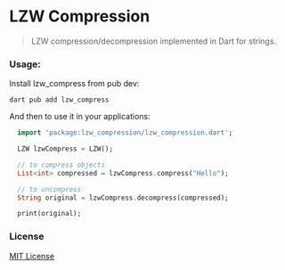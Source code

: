 # LZW Compression

> LZW compression/decompression implemented in Dart for strings.

### Usage:

Install lzw_compress from pub dev:

```
dart pub add lzw_compress
```

And then to use it in your applications:

```dart
  import 'package:lzw_compression/lzw_compression.dart';

  LZW lzwCompress = LZW();

  // to compress objects
  List<int> compressed = lzwCompress.compress("Hello");

  // to uncompress
  String original = lzwCompress.decompress(compressed);

  print(original);
```

### License

[MIT License](LICENSE)
